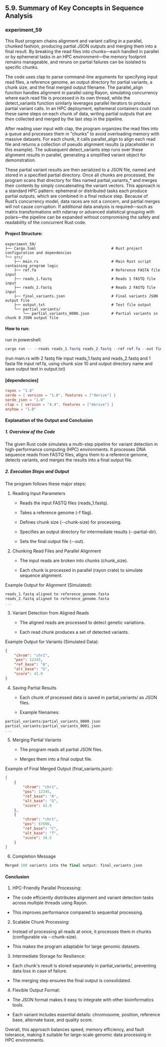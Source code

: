 ## 5.9. Summary of Key Concepts in Sequence Analysis

### experiment_59

This Rust program chains alignment and variant calling in a parallel, chunked fashion, producing partial JSON outputs and merging them into a final result. By breaking the read files into chunks—each handled in parallel or by ephemeral tasks in an HPC environment—the memory footprint remains manageable, and reruns on partial failures can be isolated to specific chunks.

The code uses clap to parse command-line arguments for specifying input read files, a reference genome, an output directory for partial variants, a chunk size, and the final merged output filename. The parallel_align function handles alignment in parallel using Rayon, simulating concurrency where each read file is processed in its own thread, while the detect_variants function similarly leverages parallel iterators to produce partial variant calls. In an HPC deployment, ephemeral containers could run these same steps on each chunk of data, writing partial outputs that are then collected and merged by the last step in the pipeline.

After reading user input with clap, the program organizes the read files into a queue and processes them in “chunks” to avoid overloading memory with massive datasets. For each chunk, it calls parallel_align to align each read file and returns a collection of pseudo alignment results (a placeholder in this example). The subsequent detect_variants step runs over these alignment results in parallel, generating a simplified variant object for demonstration.

These partial variant results are then serialized to a JSON file, named and stored in a specified partial directory. Once all chunks are processed, the program scans that directory for files named partial_variants_* and merges their contents by simply concatenating the variant vectors. This approach is a standard HPC pattern: ephemeral or distributed tasks each produce partial outputs, which are combined in a final reduce step. Because of Rust’s concurrency model, data races are not a concern, and partial merges will not cause corruption. If additional data analysis is required—such as matrix transformations with ndarray or advanced statistical grouping with polars—the pipeline can be expanded without compromising the safety and readability of the concurrent Rust code.

#### Project Structure:

```plaintext
experiment_59/
├── Cargo.toml                                  # Rust project configuration and dependencies
└── src/
    ├── main.rs                                 # Main Rust script containing program logic
    ├── ref.fa                                  # Reference FASTA file input
    ├── reads_1.fastq                           # Reads 1 FASTQ file input
    ├── reads_2.fastq                           # Reads 2 FASTQ file input
    ├── final_variants.json                     # Final variants JSON output file
    ├── output.txt                              # Text file output
    └── partial_variants/
        └── partial_variants_0000.json          # Partial variants in chunk 0 JSON output file
```
  
#### How to run:

run in powershell: 

```powershell
cargo run -- --reads reads_1.fastq reads_2.fastq --ref ref.fa --out final_variants.json --chunk-size 10 --partial-dir partial_variants | tee output.txt
```

(run main.rs with 2 fastq file input reads_1.fastq and reads_2.fastq and 1 fasta file input ref.fa, using chunk size 10 and output directory name and save output text in output.txt) 
  
#### [dependencies]

```toml
rayon = "1.8"            
serde = { version = "1.0", features = ["derive"] }  
serde_json = "1.0"        
clap = { version = "4.4", features = ["derive"] }  
anyhow = "1.0"   
```

#### Explanation of the Output and Conclusion

##### 1. Overview of the Code

The given Rust code simulates a multi-step pipeline for variant detection in high-performance computing (HPC) environments. It processes DNA sequence reads from FASTQ files, aligns them to a reference genome, detects variants, and merges the results into a final output file.

##### 2. Execution Steps and Output

The program follows these major steps:

1. Reading Input Parameters

   * Reads the input FASTQ files (reads_1.fastq).

   * Takes a reference genome (-f flag).

   * Defines chunk size (--chunk-size) for processing.

   * Specifies an output directory for intermediate results (--partial-dir).

   * Sets the final output file (--out).

2. Chunking Read Files and Parallel Alignment

   * The input reads are broken into chunks (chunk_size).

   * Each chunk is processed in parallel (rayon crate) to simulate sequence alignment.

Example Output for Alignment (Simulated):

```rust
reads_1.fastq aligned to reference_genome.fasta
reads_2.fastq aligned to reference_genome.fasta
...
```

3. Variant Detection from Aligned Reads

   * The aligned reads are processed to detect genetic variations.

   * Each read chunk produces a set of detected variants.

Example Output for Variants (Simulated Data):

```json
{
    "chrom": "chr1",
    "pos": 12345,
    "ref_base": "A",
    "alt_base": "G",
    "score": 42.0
}
```

4. Saving Partial Results

   * Each chunk of processed data is saved in partial_variants/ as JSON files.

   * Example filenames:

```rust
partial_variants/partial_variants_0000.json
partial_variants/partial_variants_0001.json
...
```

5. Merging Partial Variants

   * The program reads all partial JSON files.

   * Merges them into a final output file.

Example of Final Merged Output (final_variants.json):

```json
[
    {
        "chrom": "chr1",
        "pos": 12345,
        "ref_base": "A",
        "alt_base": "G",
        "score": 42.0
    },
    {
        "chrom": "chr1",
        "pos": 67890,
        "ref_base": "C",
        "alt_base": "T",
        "score": 38.5
    }
]
```

6. Completion Message

```rust
Merged 100 variants into the final output: final_variants.json
```

#### Conclusion

1. HPC-Friendly Parallel Processing:

  * The code efficiently distributes alignment and variant detection tasks across multiple threads using Rayon.

  * This improves performance compared to sequential processing.

2. Scalable Chunk Processing:

  * Instead of processing all reads at once, it processes them in chunks (configurable via --chunk-size).

  * This makes the program adaptable for large genomic datasets.

3. Intermediate Storage for Resilience:

  * Each chunk's result is stored separately in partial_variants/, preventing data loss in case of failure.

  * The merging step ensures the final output is consolidated.

4. Flexible Output Format:

  * The JSON format makes it easy to integrate with other bioinformatics tools.

  * Each variant includes essential details: chromosome, position, reference base, alternate base, and quality score.

Overall, this approach balances speed, memory efficiency, and fault tolerance, making it suitable for large-scale genomic data processing in HPC environments.

